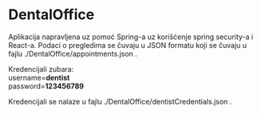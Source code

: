 # DentalOffice
Aplikacija napravljena uz pomoć Spring-a uz korišćenje spring security-a i React-a. Podaci o pregledima se čuvaju u JSON formatu koji se čuvaju u fajlu ./DentalOffice/appointments.json .

Kredencijali zubara: <br>
	username=<b>dentist</b><br>
	password=<b>123456789</b>
	
Kredencijali se nalaze u fajlu ./DentalOffice/dentistCredentials.json .
